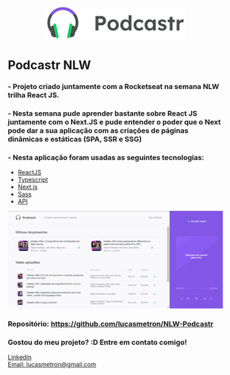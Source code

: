<div align="center">
  <img src="./public/logo.svg" alt="Podcastr logo">
</div>

# Podcastr NLW 
### - Projeto criado juntamente com a Rocketseat na semana NLW trilha React JS.

### - Nesta semana pude aprender bastante sobre React JS juntamente com o Next.JS e pude entender o poder que o Next pode dar a sua aplicação com as criações de páginas dinâmicas e estáticas (SPA, SSR e SSG)

### - Nesta aplicação foram usadas as seguintes tecnologias:

- [ReactJS](https://reactjs.org/)
- [Typescript](https://www.typescriptlang.org/)
- [Next.js](https://nextjs.org/)
- [Sass](https://sass-lang.com/)
- [API](https://github.com/andrealvesz/PodcastrNext)

![Tela](./public/nlw.gif)


### Repositório: https://github.com/lucasmetron/NLW-Podcastr

### Gostou do meu projeto? :D Entre em contato comigo! 
[Linkedin](https://www.linkedin.com/in/lucas-rosa-058683102/) <br/>
[Email: lucasmetron@gmail.com](mailto:lucasmetron@gmail.com)
